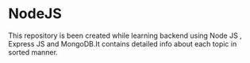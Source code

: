 # NodeJS
This repository is been created while learning backend using Node JS , Express JS and MongoDB.It contains detailed info about each topic in sorted manner.

